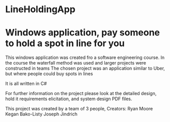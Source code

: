 # LineHoldingApp
# Windows application, pay someone to hold a spot in line for you

This windows application was created fro a software engineering course.
In the course the waterfall method was used and larger projects were constructed in teams
The chosen project was an application similar to Uber, but where people could buy spots in lines

It is all written in C#

For further information on the project please look at the detailed design, hold it requirements elicitation, and system design PDF files.

This project was created by a team of 3 people, Creators:
Ryan Moore
Kegan Bako-Listy
Joseph Jindrich
